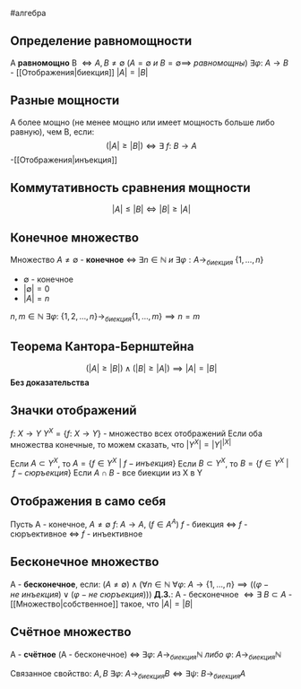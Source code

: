 #алгебра 
## Определение равномощности
A **равномощно** B $\iff A, B \neq \emptyset \ (A = \emptyset \ и \ B = \emptyset \implies \ равномощны)$
$\exists \varphi: \ A \to B$ - [[Отображения|биекция]]
$|A| = |B|$
## Разные мощности
A более мощно (не менее мощно или имеет мощность больше либо равную), чем B, если: 
$$(|A| \geq |B|) \iff \exists \ f: \ B \to A $$
-[[Отображения|инъекция]]
## Коммутативность сравнения мощности
$$|A| \leq |B| \iff |B| \geq |A|$$

## Конечное множество
Множество $A \neq \emptyset$ - **конечное** $\iff \ \exists n \in \mathbb{N} \ и \ \exists \varphi: A \to_{биекция} \ \{ 1, \dots, n\}$
- $\emptyset$ - конечное
- $|\emptyset| = 0$
- $|A| = n$

$n, m \in \mathbb{N}$
$\exists \varphi: \ \{1, 2, \dots, n\} \to_{биекция} \{ 1, \dots, m\} \implies n = m$

## Теорема Кантора-Бернштейна
$$(|A| \geq |B|) \wedge (|B| \geq |A|) \implies |A| = |B|$$
**Без доказательства**
## Значки отображений
$f: \ X \to Y$
$Y^{X} = \{ f: \ X \to Y\}$ - множество всех отображений
Если оба множества конечные, то можем сказать, что $|Y^X| = |Y|^|X|$

Если $A \subset Y^X$, то $A = \{ f \in Y^X \ | \ f - инъекция\}$
Если $B \subset Y^X$, то $B = \{ f \in Y^X \ | \ f - сюръекция\}$
Если $A \cap B$ - все биекции из X в Y

## Отображения в само себя
Пусть A - конечное, $A \neq \emptyset$
$f: \ A \to A, \ (f \in A^A)$
$f$ - биекция $\iff$ $f$ - сюръективное $\iff$ $f$ - инъективное

## Бесконечное множество
A - **бесконечное**, если:
$(A \neq \emptyset) \wedge (\forall n \in \mathbb{N} \ \forall \varphi: \ A \to \{ 1, \dots, n\} \implies ((\varphi - не \ инъекция) \vee (\varphi - не \ сюръекция)))$
**Д.З.**: A - бесконечное $\iff \exists \ B \subset A$ - [[Множество|собственное]] такое, что $|A| = |B|$
## Счётное множество
A - **счётное** (A - бесконечное) $\iff \ \exists \varphi: \ A \to_{биекция} \mathbb{N} \  либо \ \varphi: \ A \to_{биекция} \mathbb{N}$

Связанное свойство: $A, B \ \exists \varphi: \ A \to_{биекция}B \iff \exists \psi: \ B\to_{биекция} A$

